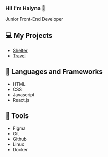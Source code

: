 ### Hi! I'm Halyna 👋
Junior Front-End Developer

## 💻 My Projects
- [Shelter](https://rolling-scopes-school.github.io/halyna-stehnii-JSFE2023Q1/shelter/index.html)
- [Travel](https://rolling-scopes-school.github.io/halyna-stehnii-JSFEPRESCHOOL2022Q2/travel/)

## 📖 Languages and Frameworks
- HTML
- CSS
- Javascript
- React.js

## 🔧 Tools
- Figma
- Git
- Github
- Linux
- Docker

<!--
**halyna-stehnii/halyna-stehnii** is a ✨ _special_ ✨ repository because its `README.md` (this file) appears on your GitHub profile.

Here are some ideas to get you started:

- 🔭 I’m currently working on ...
- 🌱 I’m currently learning ...
- 👯 I’m looking to collaborate on ...
- 🤔 I’m looking for help with ...
- 💬 Ask me about ...
- 📫 How to reach me: ...
- 😄 Pronouns: ...
- ⚡ Fun fact: ...
-->
